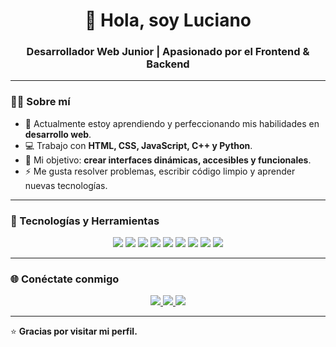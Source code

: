 <h1 align="center">👋 Hola, soy Luciano</h1>
<h3 align="center">Desarrollador Web Junior | Apasionado por el Frontend & Backend</h3>

---

### 🧑‍💻 Sobre mí
- 🌱 Actualmente estoy aprendiendo y perfeccionando mis habilidades en **desarrollo web**.
- 💻 Trabajo con **HTML, CSS, JavaScript, C++ y Python**.
- 🎯 Mi objetivo: **crear interfaces dinámicas, accesibles y funcionales**.
- ⚡ Me gusta resolver problemas, escribir código limpio y aprender nuevas tecnologías.

---

### 🚀 Tecnologías y Herramientas

<p align="center">
  <img src="https://img.shields.io/badge/HTML5-E34F26?style=for-the-badge&logo=html5&logoColor=white" />
  <img src="https://img.shields.io/badge/CSS3-1572B6?style=for-the-badge&logo=css3&logoColor=white" />
  <img src="https://img.shields.io/badge/Tailwind_CSS-38B2AC?style=for-the-badge&logo=tailwind-css&logoColor=white" />
  <img src="https://img.shields.io/badge/JavaScript-F7DF1E?style=for-the-badge&logo=javascript&logoColor=black" />
  <img src="https://img.shields.io/badge/C++-00599C?style=for-the-badge&logo=c%2B%2B&logoColor=white" />
  <img src="https://img.shields.io/badge/Python-3776AB?style=for-the-badge&logo=python&logoColor=white" />
  <img src="https://img.shields.io/badge/Git-F05032?style=for-the-badge&logo=git&logoColor=white" />
  <img src="https://img.shields.io/badge/GitHub-181717?style=for-the-badge&logo=github&logoColor=white" />
  <img src="https://img.shields.io/badge/VS_Code-007ACC?style=for-the-badge&logo=visual-studio-code&logoColor=white" />
</p>

---

### 🌐 Conéctate conmigo
<p align="center">
  <a href="[https://www.linkedin.com/in/tu-usuario-de-linkedin](https://www.linkedin.com/in/luciano-gomez-84b5a137a/)" target="_blank">
    <img src="https://img.shields.io/badge/LinkedIn-0077B5?style=for-the-badge&logo=linkedin&logoColor=white" />
  </a>
  <a href="[https://github.com/Lucianogmz](https://github.com/Lucianogmz)" target="_blank">
    <img src="https://img.shields.io/badge/GitHub-181717?style=for-the-badge&logo=github&logoColor=white" />
  </a>
  <a href="mailto:gomezlucianogab@gmail.com">
    <img src="https://img.shields.io/badge/Email-D14836?style=for-the-badge&logo=gmail&logoColor=white" />
  </a>
</p>

---

⭐ **Gracias por visitar mi perfil.**


<!--
**Lucianogmz/Lucianogmz** is a ✨ _special_ ✨ repository because its `README.md` (this file) appears on your GitHub profile.

Here are some ideas to get you started:

- 🔭 I’m currently working on ...
- 🌱 I’m currently learning ...
- 👯 I’m looking to collaborate on ...
- 🤔 I’m looking for help with ...
- 💬 Ask me about ...
- 📫 How to reach me: ...
- 😄 Pronouns: ...
- ⚡ Fun fact: ...
-->
